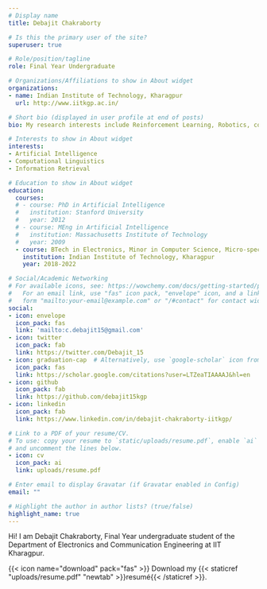 ```yaml
---
# Display name
title: Debajit Chakraborty

# Is this the primary user of the site?
superuser: true

# Role/position/tagline
role: Final Year Undergraduate

# Organizations/Affiliations to show in About widget
organizations:
- name: Indian Institute of Technology, Kharagpur
  url: http://www.iitkgp.ac.in/

# Short bio (displayed in user profile at end of posts)
bio: My research interests include Reinforcement Learning, Robotics, consulting.

# Interests to show in About widget
interests:
- Artificial Intelligence
- Computational Linguistics
- Information Retrieval

# Education to show in About widget
education:
  courses:
  # - course: PhD in Artificial Intelligence
  #   institution: Stanford University
  #   year: 2012
  # - course: MEng in Artificial Intelligence
  #   institution: Massachusetts Institute of Technology
  #   year: 2009
  - course: BTech in Electronics, Minor in Computer Science, Micro-specialization in AI
    institution: Indian Institute of Technology, Kharagpur
    year: 2018-2022

# Social/Academic Networking
# For available icons, see: https://wowchemy.com/docs/getting-started/page-builder/#icons
#   For an email link, use "fas" icon pack, "envelope" icon, and a link in the
#   form "mailto:your-email@example.com" or "/#contact" for contact widget.
social:
- icon: envelope
  icon_pack: fas
  link: 'mailto:c.debajit15@gmail.com'
- icon: twitter
  icon_pack: fab
  link: https://twitter.com/Debajit_15
- icon: graduation-cap  # Alternatively, use `google-scholar` icon from `ai` icon pack
  icon_pack: fas
  link: https://scholar.google.com/citations?user=LTZeaTIAAAAJ&hl=en
- icon: github
  icon_pack: fab
  link: https://github.com/debajit15kgp
- icon: linkedin
  icon_pack: fab
  link: https://www.linkedin.com/in/debajit-chakraborty-iitkgp/

# Link to a PDF of your resume/CV.
# To use: copy your resume to `static/uploads/resume.pdf`, enable `ai` icons in `params.toml`, 
# and uncomment the lines below.
- icon: cv
  icon_pack: ai
  link: uploads/resume.pdf

# Enter email to display Gravatar (if Gravatar enabled in Config)
email: ""

# Highlight the author in author lists? (true/false)
highlight_name: true
---
```


Hi! I am Debajit Chakraborty, Final Year undergraduate student of the Department of Electronics and Communication Engineering at IIT Kharagpur.

{{< icon name="download" pack="fas" >}} Download my {{< staticref "uploads/resume.pdf" "newtab" >}}resumé{{< /staticref >}}.
